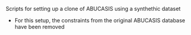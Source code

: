 Scripts for setting up a clone of ABUCASIS using a synthethic dataset

* For this setup, the constraints from the original ABUCASIS database have been removed

